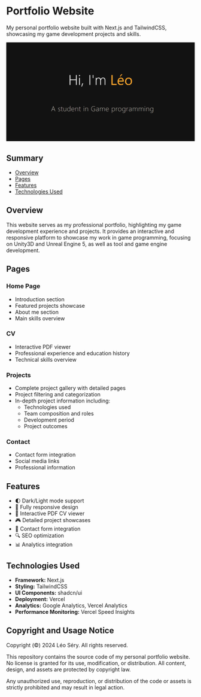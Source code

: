 # Portfolio Website

My personal portfolio website built with Next.js and TailwindCSS, showcasing my game development projects and skills.

![Portfolio Banner](/public/assets/images/Common/DefaultMediaImage.png)

## Summary

- [Overview](#overview)
- [Pages](#pages)
- [Features](#features)
- [Technologies Used](#technologies-used)

## Overview

This website serves as my professional portfolio, highlighting my game development experience and projects. It provides an interactive and responsive platform to showcase my work in game programming, focusing on Unity3D and Unreal Engine 5, as well as tool and game engine development.

## Pages

### Home Page
- Introduction section
- Featured projects showcase
- About me section
- Main skills overview

### CV
- Interactive PDF viewer
- Professional experience and education history
- Technical skills overview

### Projects
- Complete project gallery with detailed pages
- Project filtering and categorization
- In-depth project information including:
  - Technologies used
  - Team composition and roles
  - Development period
  - Project outcomes

### Contact
- Contact form integration
- Social media links
- Professional information

## Features

- 🌓 Dark/Light mode support
- 📱 Fully responsive design
- 📄 Interactive PDF CV viewer
- 🎮 Detailed project showcases
- 📝 Contact form integration
- 🔍 SEO optimization
- 📊 Analytics integration

## Technologies Used

- **Framework:** Next.js
- **Styling:** TailwindCSS
- **UI Components:** shadcn/ui
- **Deployment:** Vercel
- **Analytics:** Google Analytics, Vercel Analytics
- **Performance Monitoring:** Vercel Speed Insights

## Copyright and Usage Notice

Copyright (©) 2024 Léo Séry. All rights reserved.

This repository contains the source code of my personal portfolio website.
No license is granted for its use, modification, or distribution.
All content, design, and assets are protected by copyright law.

Any unauthorized use, reproduction, or distribution of the code or assets
is strictly prohibited and may result in legal action.